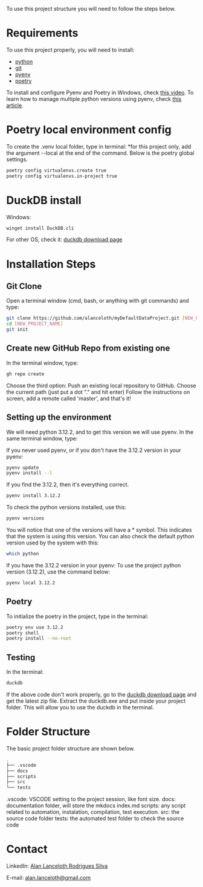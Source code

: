 
To use this project structure you will need to follow the steps below.

# Requirements
To use this project properly, you will need to install:
- [python](https://www.python.org/downloads/)
- [git](https://git-scm.com/downloads)
- [pyenv](https://pypi.org/project/pyenv/)
- [poetry](https://python-poetry.org/)

To install and configure Pyenv and Poetry in Windows, check [this video](https://www.youtube.com/watch?v=547Jr26duHQ&pp=ygUgaG93IHRvIGluc3RhbGwgcG9ldHJ5IGluIHdpbmRvd3M%3D).
To learn how to manage multiple python versions using pyenv, check [this article](https://realpython.com/intro-to-pyenv/).

# Poetry local environment config

To create the .venv local folder, type in terminal:
*for this project only, add the argument --local at the end of the command. Below is the poetry global settings.
```bash
poetry config virtualenvs.create true
poetry config virtualenvs.in-project true
```

# DuckDB install
Windows:
```bash
winget install DuckDB.cli
```

For other OS, check it: [duckdb download page](https://duckdb.org/docs/installation/index?version=latest&environment=cli&installer=binary&platform=win)

# Installation Steps

## Git Clone
Open a terminal window (cmd, bash, or anything with git commands) and type:
```bash
git clone https://github.com/alanceloth/myDefaultDataProject.git [NEW_PROJECT_NAME]
cd [NEW_PROJECT_NAME]
git init
```

## Create new GitHub Repo from existing one
In the terminal window, type:
```bash
gh repo create
```
Choose the third option: Push an existing local repository to GitHub.
Choose the current path (just put a dot "." and hit enter)
Follow the instructions on screen, add a remote called 'master', and that's it!

## Setting up the environment
We will need python 3.12.2, and to get this version we will use pyenv.
In the same terminal window, type:

If you never used pyenv, or if you don't have the 3.12.2 version in your pyenv:
```bash
pyenv update
pyenv install --l
```

If you find the 3.12.2, then it's everything correct.
```bash
pyenv install 3.12.2
```

To check the python versions installed, use this:
```bash
pyenv versions
```

You will notice that one of the versions will have a * symbol. This indicates that the system is using this version.
You can also check the default python version used by the system with this:
```bash
which python
```

If you have the 3.12.2 version in your pyenv:
To use the project python version (3.12.2), use the command below:
```bash
pyenv local 3.12.2
```

## Poetry

To initialize the poetry in the project, type in the terminal:
```bash
poetry env use 3.12.2
poetry shell
poetry install --no-root
```


## Testing

In the terminal:
```bash
duckdb
```

If the above code don't work properly, go to the [duckdb download page](https://duckdb.org/docs/installation/index?version=latest&environment=cli&installer=binary&platform=win) and get the latest zip file. Extract the duckdb.exe and put inside your project folder. This will allow you to use the duckdb in the terminal.

# Folder Structure

The basic project folder structure are shown below.
```bash
.
├── .vscode
├── docs
├── scripts
├── src
└── tests
```

.vscode: VSCODE setting to the project session, like font size.
docs: documentation folder, will store the mkdocs index.md
scripts: any script related to automation, instalation, compilation, test execution.
src: the source code folder
tests: the automated test folder to check the source code


# Contact

LinkedIn: [Alan Lanceloth Rodrigues Silva](https://www.linkedin.com/in/alanlanceloth/)

E-mail: [alan.lanceloth@gmail.com](mailto:alan.lanceloth@gmail.com)